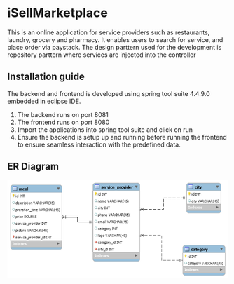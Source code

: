 # iSellMarketplace
This is an online application for service providers such as restaurants, laundry, grocery and pharmacy. It enables users to search for service, and place order via paystack. The design parttern used for the development is repository parttern where services are injected into the controller

## Installation guide
The backend and frontend is developed using spring tool suite 4.4.9.0 embedded in eclipse IDE. 
1. The backend runs on port 8081
2. The frontend runs on port 8080
3. Import the applications into spring tool suite and click on run
4. Ensure the backend is setup up and running before running the frontend to ensure seamless interaction with the predefined data.

## ER Diagram
![alt text](https://github.com/SamjuTheCoder/iSellMarketplace/blob/master/iSell_Markeplace_ER_Dagram.png)
